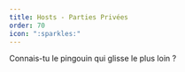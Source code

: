 ```yaml
---
title: Hosts - Parties Privées
order: 70
icon: ":sparkles:"
---
```


Connais-tu le pingouin qui glisse le plus loin ?